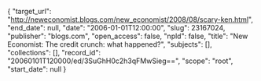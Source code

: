 {
  "target_url": "http://neweconomist.blogs.com/new_economist/2008/08/scary-ken.html", 
  "end_date": null, 
  "date": "2006-01-01T12:00:00", 
  "slug": 23167024, 
  "publisher": "blogs.com", 
  "open_access": false, 
  "npld": false, 
  "title": "New Economist: The credit crunch: what happened?", 
  "subjects": [], 
  "collections": [], 
  "record_id": "20060101T120000/ed/3SuGhH0c2h3qFMwSieg==", 
  "scope": "root", 
  "start_date": null
}

